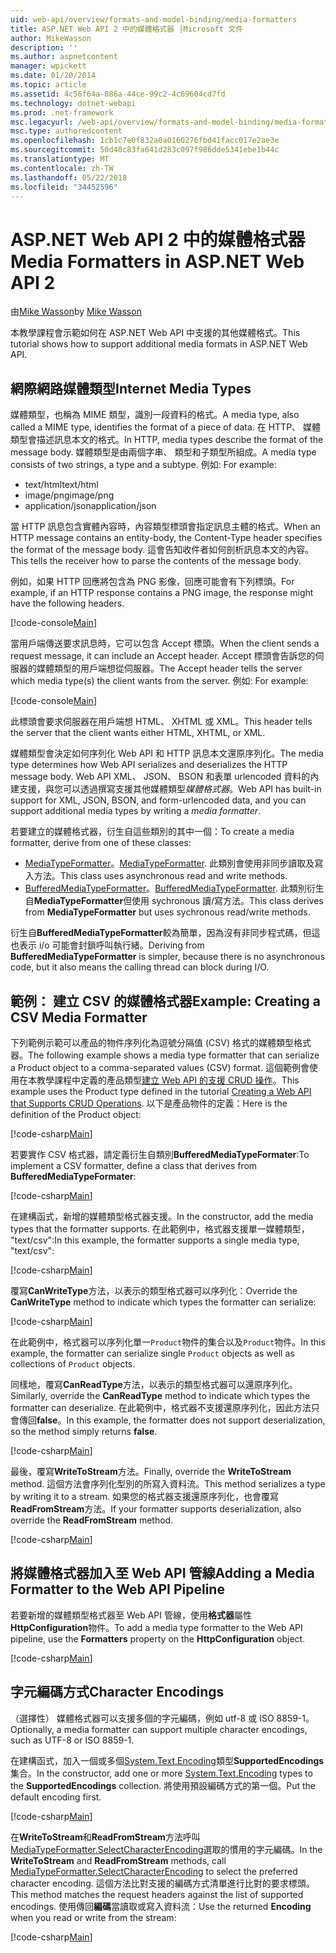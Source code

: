 ```yaml
---
uid: web-api/overview/formats-and-model-binding/media-formatters
title: ASP.NET Web API 2 中的媒體格式器 |Microsoft 文件
author: MikeWasson
description: ''
ms.author: aspnetcontent
manager: wpickett
ms.date: 01/20/2014
ms.topic: article
ms.assetid: 4c56f64a-086a-44ce-99c2-4c69604cd7fd
ms.technology: dotnet-webapi
ms.prod: .net-framework
msc.legacyurl: /web-api/overview/formats-and-model-binding/media-formatters
msc.type: authoredcontent
ms.openlocfilehash: 1cb1c7e0f832a0a0160276fbd41facc017e2ae3e
ms.sourcegitcommit: 50d40c83fa641d283c097f986dde5341ebe1b44c
ms.translationtype: MT
ms.contentlocale: zh-TW
ms.lasthandoff: 05/22/2018
ms.locfileid: "34452596"
---
```

<a name="media-formatters-in-aspnet-web-api-2"></a><span data-ttu-id="bf7fe-102">ASP.NET Web API 2 中的媒體格式器</span><span class="sxs-lookup"><span data-stu-id="bf7fe-102">Media Formatters in ASP.NET Web API 2</span></span>
====================
<span data-ttu-id="bf7fe-103">由[Mike Wasson](https://github.com/MikeWasson)</span><span class="sxs-lookup"><span data-stu-id="bf7fe-103">by [Mike Wasson](https://github.com/MikeWasson)</span></span>

<span data-ttu-id="bf7fe-104">本教學課程會示範如何在 ASP.NET Web API 中支援的其他媒體格式。</span><span class="sxs-lookup"><span data-stu-id="bf7fe-104">This tutorial shows how to support additional media formats in ASP.NET Web API.</span></span>

## <a name="internet-media-types"></a><span data-ttu-id="bf7fe-105">網際網路媒體類型</span><span class="sxs-lookup"><span data-stu-id="bf7fe-105">Internet Media Types</span></span>

<span data-ttu-id="bf7fe-106">媒體類型，也稱為 MIME 類型，識別一段資料的格式。</span><span class="sxs-lookup"><span data-stu-id="bf7fe-106">A media type, also called a MIME type, identifies the format of a piece of data.</span></span> <span data-ttu-id="bf7fe-107">在 HTTP、 媒體類型會描述訊息本文的格式。</span><span class="sxs-lookup"><span data-stu-id="bf7fe-107">In HTTP, media types describe the format of the message body.</span></span> <span data-ttu-id="bf7fe-108">媒體類型是由兩個字串、 類型和子類型所組成。</span><span class="sxs-lookup"><span data-stu-id="bf7fe-108">A media type consists of two strings, a type and a subtype.</span></span> <span data-ttu-id="bf7fe-109">例如: </span><span class="sxs-lookup"><span data-stu-id="bf7fe-109">For example:</span></span>

- <span data-ttu-id="bf7fe-110">text/html</span><span class="sxs-lookup"><span data-stu-id="bf7fe-110">text/html</span></span>
- <span data-ttu-id="bf7fe-111">image/png</span><span class="sxs-lookup"><span data-stu-id="bf7fe-111">image/png</span></span>
- <span data-ttu-id="bf7fe-112">application/json</span><span class="sxs-lookup"><span data-stu-id="bf7fe-112">application/json</span></span>

<span data-ttu-id="bf7fe-113">當 HTTP 訊息包含實體內容時，內容類型標頭會指定訊息主體的格式。</span><span class="sxs-lookup"><span data-stu-id="bf7fe-113">When an HTTP message contains an entity-body, the Content-Type header specifies the format of the message body.</span></span> <span data-ttu-id="bf7fe-114">這會告知收件者如何剖析訊息本文的內容。</span><span class="sxs-lookup"><span data-stu-id="bf7fe-114">This tells the receiver how to parse the contents of the message body.</span></span>

<span data-ttu-id="bf7fe-115">例如，如果 HTTP 回應將包含為 PNG 影像，回應可能會有下列標頭。</span><span class="sxs-lookup"><span data-stu-id="bf7fe-115">For example, if an HTTP response contains a PNG image, the response might have the following headers.</span></span>

[!code-console[Main](media-formatters/samples/sample1.cmd)]

<span data-ttu-id="bf7fe-116">當用戶端傳送要求訊息時，它可以包含 Accept 標頭。</span><span class="sxs-lookup"><span data-stu-id="bf7fe-116">When the client sends a request message, it can include an Accept header.</span></span> <span data-ttu-id="bf7fe-117">Accept 標頭會告訴您的伺服器的媒體類型的用戶端想從伺服器。</span><span class="sxs-lookup"><span data-stu-id="bf7fe-117">The Accept header tells the server which media type(s) the client wants from the server.</span></span> <span data-ttu-id="bf7fe-118">例如: </span><span class="sxs-lookup"><span data-stu-id="bf7fe-118">For example:</span></span>

[!code-console[Main](media-formatters/samples/sample2.cmd)]

<span data-ttu-id="bf7fe-119">此標頭會要求伺服器在用戶端想 HTML、 XHTML 或 XML。</span><span class="sxs-lookup"><span data-stu-id="bf7fe-119">This header tells the server that the client wants either HTML, XHTML, or XML.</span></span>

<span data-ttu-id="bf7fe-120">媒體類型會決定如何序列化 Web API 和 HTTP 訊息本文還原序列化。</span><span class="sxs-lookup"><span data-stu-id="bf7fe-120">The media type determines how Web API serializes and deserializes the HTTP message body.</span></span> <span data-ttu-id="bf7fe-121">Web API XML、 JSON、 BSON 和表單 urlencoded 資料的內建支援，與您可以透過撰寫支援其他媒體類型*媒體格式器*。</span><span class="sxs-lookup"><span data-stu-id="bf7fe-121">Web API has built-in support for XML, JSON, BSON, and form-urlencoded data, and you can support additional media types by writing a *media formatter*.</span></span>

<span data-ttu-id="bf7fe-122">若要建立的媒體格式器，衍生自這些類別的其中一個：</span><span class="sxs-lookup"><span data-stu-id="bf7fe-122">To create a media formatter, derive from one of these classes:</span></span>

- <span data-ttu-id="bf7fe-123">[MediaTypeFormatter](https://msdn.microsoft.com/library/system.net.http.formatting.mediatypeformatter.aspx)。</span><span class="sxs-lookup"><span data-stu-id="bf7fe-123">[MediaTypeFormatter](https://msdn.microsoft.com/library/system.net.http.formatting.mediatypeformatter.aspx).</span></span> <span data-ttu-id="bf7fe-124">此類別會使用非同步讀取及寫入方法。</span><span class="sxs-lookup"><span data-stu-id="bf7fe-124">This class uses asynchronous read and write methods.</span></span>
- <span data-ttu-id="bf7fe-125">[BufferedMediaTypeFormatter](https://msdn.microsoft.com/library/system.net.http.formatting.bufferedmediatypeformatter.aspx)。</span><span class="sxs-lookup"><span data-stu-id="bf7fe-125">[BufferedMediaTypeFormatter](https://msdn.microsoft.com/library/system.net.http.formatting.bufferedmediatypeformatter.aspx).</span></span> <span data-ttu-id="bf7fe-126">此類別衍生自**MediaTypeFormatter**但使用 sychronous 讀/寫方法。</span><span class="sxs-lookup"><span data-stu-id="bf7fe-126">This class derives from **MediaTypeFormatter** but uses sychronous read/write methods.</span></span>

<span data-ttu-id="bf7fe-127">衍生自**BufferedMediaTypeFormatter**較為簡單，因為沒有非同步程式碼，但這也表示 i/o 可能會封鎖呼叫執行緒。</span><span class="sxs-lookup"><span data-stu-id="bf7fe-127">Deriving from **BufferedMediaTypeFormatter** is simpler, because there is no asynchronous code, but it also means the calling thread can block during I/O.</span></span>

## <a name="example-creating-a-csv-media-formatter"></a><span data-ttu-id="bf7fe-128">範例： 建立 CSV 的媒體格式器</span><span class="sxs-lookup"><span data-stu-id="bf7fe-128">Example: Creating a CSV Media Formatter</span></span>

<span data-ttu-id="bf7fe-129">下列範例示範可以產品的物件序列化為逗號分隔值 (CSV) 格式的媒體類型格式器。</span><span class="sxs-lookup"><span data-stu-id="bf7fe-129">The following example shows a media type formatter that can serialize a Product object to a comma-separated values (CSV) format.</span></span> <span data-ttu-id="bf7fe-130">這個範例會使用在本教學課程中定義的產品類型[建立 Web API 的支援 CRUD 操作](../older-versions/creating-a-web-api-that-supports-crud-operations.md)。</span><span class="sxs-lookup"><span data-stu-id="bf7fe-130">This example uses the Product type defined in the tutorial [Creating a Web API that Supports CRUD Operations](../older-versions/creating-a-web-api-that-supports-crud-operations.md).</span></span> <span data-ttu-id="bf7fe-131">以下是產品物件的定義：</span><span class="sxs-lookup"><span data-stu-id="bf7fe-131">Here is the definition of the Product object:</span></span>

[!code-csharp[Main](media-formatters/samples/sample3.cs)]

<span data-ttu-id="bf7fe-132">若要實作 CSV 格式器，請定義衍生自類別**BufferedMediaTypeFormater**:</span><span class="sxs-lookup"><span data-stu-id="bf7fe-132">To implement a CSV formatter, define a class that derives from **BufferedMediaTypeFormater**:</span></span>

[!code-csharp[Main](media-formatters/samples/sample4.cs)]

<span data-ttu-id="bf7fe-133">在建構函式，新增的媒體類型格式器支援。</span><span class="sxs-lookup"><span data-stu-id="bf7fe-133">In the constructor, add the media types that the formatter supports.</span></span> <span data-ttu-id="bf7fe-134">在此範例中，格式器支援單一媒體類型， &quot;text/csv&quot;:</span><span class="sxs-lookup"><span data-stu-id="bf7fe-134">In this example, the formatter supports a single media type, &quot;text/csv&quot;:</span></span>

[!code-csharp[Main](media-formatters/samples/sample5.cs)]

<span data-ttu-id="bf7fe-135">覆寫**CanWriteType**方法，以表示的類型格式器可以序列化：</span><span class="sxs-lookup"><span data-stu-id="bf7fe-135">Override the **CanWriteType** method to indicate which types the formatter can serialize:</span></span>

[!code-csharp[Main](media-formatters/samples/sample6.cs)]

<span data-ttu-id="bf7fe-136">在此範例中，格式器可以序列化單一`Product`物件的集合以及`Product`物件。</span><span class="sxs-lookup"><span data-stu-id="bf7fe-136">In this example, the formatter can serialize single `Product` objects as well as collections of `Product` objects.</span></span>

<span data-ttu-id="bf7fe-137">同樣地，覆寫**CanReadType**方法，以表示的類型格式器可以還原序列化。</span><span class="sxs-lookup"><span data-stu-id="bf7fe-137">Similarly, override the **CanReadType** method to indicate which types the formatter can deserialize.</span></span> <span data-ttu-id="bf7fe-138">在此範例中，格式器不支援還原序列化，因此方法只會傳回**false**。</span><span class="sxs-lookup"><span data-stu-id="bf7fe-138">In this example, the formatter does not support deserialization, so the method simply returns **false**.</span></span>

[!code-csharp[Main](media-formatters/samples/sample7.cs)]

<span data-ttu-id="bf7fe-139">最後，覆寫**WriteToStream**方法。</span><span class="sxs-lookup"><span data-stu-id="bf7fe-139">Finally, override the **WriteToStream** method.</span></span> <span data-ttu-id="bf7fe-140">這個方法會序列化型別的所寫入資料流。</span><span class="sxs-lookup"><span data-stu-id="bf7fe-140">This method serializes a type by writing it to a stream.</span></span> <span data-ttu-id="bf7fe-141">如果您的格式器支援還原序列化，也會覆寫**ReadFromStream**方法。</span><span class="sxs-lookup"><span data-stu-id="bf7fe-141">If your formatter supports deserialization, also override the **ReadFromStream** method.</span></span>

[!code-csharp[Main](media-formatters/samples/sample8.cs)]

## <a name="adding-a-media-formatter-to-the-web-api-pipeline"></a><span data-ttu-id="bf7fe-142">將媒體格式器加入至 Web API 管線</span><span class="sxs-lookup"><span data-stu-id="bf7fe-142">Adding a Media Formatter to the Web API Pipeline</span></span>

<span data-ttu-id="bf7fe-143">若要新增的媒體類型格式器至 Web API 管線，使用**格式器**屬性**HttpConfiguration**物件。</span><span class="sxs-lookup"><span data-stu-id="bf7fe-143">To add a media type formatter to the Web API pipeline, use the **Formatters** property on the **HttpConfiguration** object.</span></span>

[!code-csharp[Main](media-formatters/samples/sample9.cs)]

## <a name="character-encodings"></a><span data-ttu-id="bf7fe-144">字元編碼方式</span><span class="sxs-lookup"><span data-stu-id="bf7fe-144">Character Encodings</span></span>

<span data-ttu-id="bf7fe-145">（選擇性） 媒體格式器可以支援多個的字元編碼，例如 utf-8 或 ISO 8859-1。</span><span class="sxs-lookup"><span data-stu-id="bf7fe-145">Optionally, a media formatter can support multiple character encodings, such as UTF-8 or ISO 8859-1.</span></span>

<span data-ttu-id="bf7fe-146">在建構函式，加入一個或多個[System.Text.Encoding](https://msdn.microsoft.com/library/system.text.encoding.aspx)類型**SupportedEncodings**集合。</span><span class="sxs-lookup"><span data-stu-id="bf7fe-146">In the constructor, add one or more [System.Text.Encoding](https://msdn.microsoft.com/library/system.text.encoding.aspx) types to the **SupportedEncodings** collection.</span></span> <span data-ttu-id="bf7fe-147">將使用預設編碼方式的第一個。</span><span class="sxs-lookup"><span data-stu-id="bf7fe-147">Put the default encoding first.</span></span>

[!code-csharp[Main](media-formatters/samples/sample10.cs?highlight=6-7)]

<span data-ttu-id="bf7fe-148">在**WriteToStream**和**ReadFromStream**方法呼叫[MediaTypeFormatter.SelectCharacterEncoding](https://msdn.microsoft.com/library/hh969054.aspx)選取的慣用的字元編碼。</span><span class="sxs-lookup"><span data-stu-id="bf7fe-148">In the **WriteToStream** and **ReadFromStream** methods, call [MediaTypeFormatter.SelectCharacterEncoding](https://msdn.microsoft.com/library/hh969054.aspx) to select the preferred character encoding.</span></span> <span data-ttu-id="bf7fe-149">這個方法比對支援的編碼方式清單進行比對的要求標頭。</span><span class="sxs-lookup"><span data-stu-id="bf7fe-149">This method matches the request headers against the list of supported encodings.</span></span> <span data-ttu-id="bf7fe-150">使用傳回**編碼**當讀取或寫入資料流：</span><span class="sxs-lookup"><span data-stu-id="bf7fe-150">Use the returned **Encoding** when you read or write from the stream:</span></span>

[!code-csharp[Main](media-formatters/samples/sample11.cs?highlight=3,5)]
